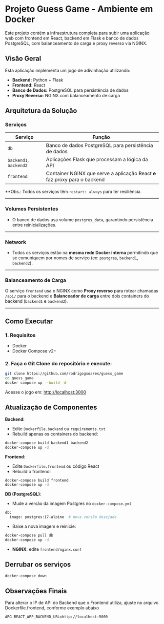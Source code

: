 # Projeto Guess Game - Ambiente em Docker
Este projeto contém a infraestrutura completa para subir uma aplicação web com frontend em React, backend em Flask e banco de dados PostgreSQL, com balanceamento de carga e proxy reverso via NGINX.

## Visão Geral

Esta aplicação implementa um jogo de adivinhação utilizando:
- **Backend:** Python + Flask
- **Frontend:** React
- **Banco de Dados:** PostgreSQL para persistência de dados
- **Proxy Reverso:** NGINX com balanceamento de carga

## Arquitetura da Solução

### Serviços

| Serviço              | Função                                                                 |
|----------------------|------------------------------------------------------------------------|
| `db`                 | Banco de dados PostgreSQL para persistência de dados                   |
| `backend1`, `backend2` | Aplicações Flask que processam a lógica da API                        |
| `frontend`           | Container NGINX que serve a aplicação React **e** faz proxy para o backend |

**Obs.: Todos os serviços têm `restart: always` para ter resiliência.

---

### Volumes Persistentes

- O banco de dados usa volume `postgres_data`, garantindo persistência entre reinicializações.

---

### Network

- Todos os serviços estão na **mesma rede Docker interna** permitindo que se comuniquem por nomes de serviço (ex: `postgres`, `backend1`, `backend2`).

---

### Balanceamento de Carga

O serviço `frontend` usa o NGINX como **Proxy reverso** para rotear chamadas `/api/` para o backend e **Balanceador de carga** entre dois containers do backend (`backend1` e `backend2`).

---

## Como Executar

### 1. Requisitos
- Docker
- Docker Compose v2+

### 2. Faça o Git Clone do repositório e execute:
```bash
git clone https://github.com/rodrigogsoares/guess_game
cd guess_game
docker compose up --build -d
```

Acesse o jogo em: [http://localhost:3000](http://localhost:3000)

## Atualização de Componentes

**Backend**:
- Edite `Dockerfile.backend` ou `requirements.txt`
- Rebuild apenas os containers do backend:

```bash
docker-compose build backend1 backend2
docker-compose up -d
```

**Frontend**:
- Edite `Dockerfile.frontend` ou código React
- Rebuild o frontend:

```bash
docker-compose build frontend
docker-compose up -d
```

**DB (PostgreSQL)**:
- Mude a versão da imagem Postgres no `docker-compose.yml`

```bash
db:
  image: postgres:17-alpine  # nova versão desejada
```

- Baixe a nova imagem e reinicie:

```bash
docker-compose pull db
docker-compose up -d
```

- **NGINX**: edite `frontend/nginx.conf`


## Derrubar os serviços

```bash
docker-compose down
```

## Observações Finais

Para alterar o IP de API do Backend que o Frontend utiliza, ajuste no arquivo Dockerfile.frontend, conforme exemplo abaixo

```bash
ARG REACT_APP_BACKEND_URL=http://localhost:5000
```